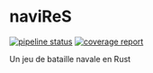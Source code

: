 # naviReS

[![pipeline status](https://gitlab.laas.fr/recreation/navires/badges/master/pipeline.svg)](https://gitlab.laas.fr/recreation/navires/-/commits/master)
[![coverage report](https://gitlab.laas.fr/recreation/navires/badges/master/coverage.svg)](https://gitlab.laas.fr/recreation/navires/-/commits/master)

Un jeu de bataille navale en Rust
